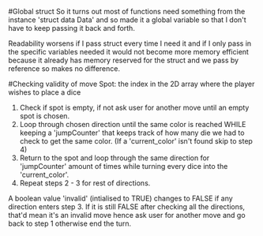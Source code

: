 #Global struct
So it turns out most of functions need something from the instance 'struct data Data' and  so made it a global variable so that I don't have to keep passing it back and forth.

Readability worsens if I pass struct every time I need it and if I only pass in the specific variables needed it would not become more memory efficient because it already has memory reserved for the struct and we pass by reference so makes no difference.

#Checking validity of move
Spot: the index in the 2D array where the player wishes to place a dice

1. Check if spot is empty, if not ask user for another move until an empty spot is chosen.
2. Loop through chosen direction until the same color is reached WHILE keeping a 'jumpCounter' that keeps track of how many die we had to check to get the same color.
(If a 'current_color' isn't found skip to step 4)
3. Return to the spot and loop through the same direction for 'jumpCounter' amount of times while turning every dice into the 'current_color'.
4. Repeat steps 2 - 3  for rest of directions.

A boolean value 'invalid' (intialised to TRUE) changes to FALSE if any direction enters step 3. If it is still FALSE after checking all the directions, that'd mean it's an invalid move hence ask user for another move and go back to step 1 otherwise end the turn.